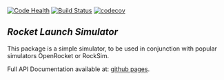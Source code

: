 [![Code Health](https://landscape.io/github/hallover/Rocket-Launch-Simulator/master/landscape.svg?style=flat)](https://landscape.io/github/hallover/Rocket-Launch-Simulator/master)
[![Build Status](https://travis-ci.org/hallover/Rocket-Launch-Simulator.svg?branch=master)](https://travis-ci.org/hallover/Rocket-Launch-Simulator)
[![codecov](https://codecov.io/gh/hallover/Rocket-Launch-Simulator/branch/master/graph/badge.svg)](https://codecov.io/gh/hallover/Rocket-Launch-Simulator)

*Rocket Launch Simulator*
--------

This package is a simple simulator, to be used in conjunction with popular simulators OpenRocket or RockSim.


Full API Documentation available at: [github pages](https://hallover.github.io/Rocket-Launch-Simulator/).
